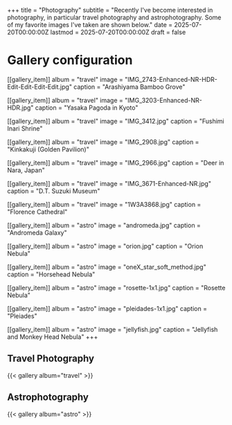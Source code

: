 +++
title = "Photography"
subtitle = "Recently I've become interested in photography, in particular travel photography and astrophotography. Some of my favorite images I've taken are shown below."
date = 2025-07-20T00:00:00Z
lastmod = 2025-07-20T00:00:00Z
draft = false

# Gallery configuration
[[gallery_item]]
album = "travel"
image = "IMG_2743-Enhanced-NR-HDR-Edit-Edit-Edit-Edit.jpg"
caption = "Arashiyama Bamboo Grove"

[[gallery_item]]
album = "travel"
image = "IMG_3203-Enhanced-NR-HDR.jpg"
caption = "Yasaka Pagoda in Kyoto"

[[gallery_item]]
album = "travel"
image = "IMG_3412.jpg"
caption = "Fushimi Inari Shrine"


[[gallery_item]]
album = "travel"
image = "IMG_2908.jpg"
caption = "Kinkakuji (Golden Pavilion)"

[[gallery_item]]
album = "travel"
image = "IMG_2966.jpg"
caption = "Deer in Nara, Japan"

[[gallery_item]]
album = "travel"
image = "IMG_3671-Enhanced-NR.jpg"
caption = "D.T. Suzuki Museum"

[[gallery_item]]
album = "travel"
image = "1W3A3868.jpg"
caption = "Florence Cathedral"

[[gallery_item]]
album = "astro"
image = "andromeda.jpg"
caption = "Andromeda Galaxy"

[[gallery_item]]
album = "astro"
image = "orion.jpg"
caption = "Orion Nebula"

[[gallery_item]]
album = "astro"
image = "oneX_star_soft_method.jpg"
caption = "Horsehead Nebula"

[[gallery_item]]
album = "astro"
image = "rosette-1x1.jpg"
caption = "Rosette Nebula"

[[gallery_item]]
album = "astro"
image = "pleidades-1x1.jpg"
caption = "Pleiades"

[[gallery_item]]
album = "astro"
image = "jellyfish.jpg"
caption = "Jellyfish and Monkey Head Nebula"
+++


## Travel Photography
{{< gallery album="travel" >}}

## Astrophotography
{{< gallery album="astro" >}}

